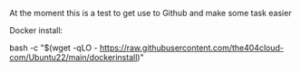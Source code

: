 At the moment this is a test to get use to Github and make some task easier 

Docker install:

bash -c "$(wget -qLO - https://raw.githubusercontent.com/the404cloud-com/Ubuntu22/main/dockerinstall)"
